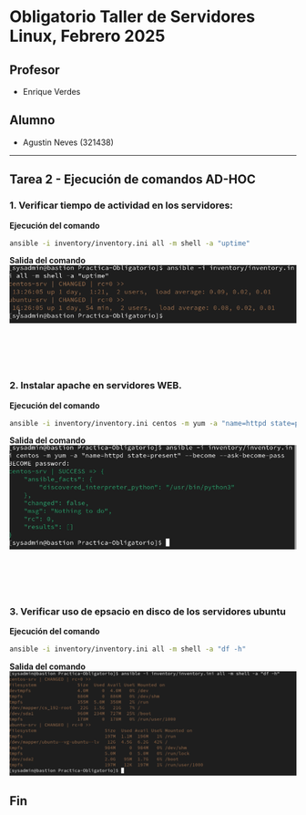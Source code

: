 #  Obligatorio Taller de Servidores Linux, Febrero 2025

## Profesor

- Enrique Verdes

## Alumno

- Agustin Neves (321438)

***

## Tarea 2 - Ejecución de comandos AD-HOC

### 1. Verificar tiempo de actividad en los servidores:

**Ejecución del comando**  
```bash
ansible -i inventory/inventory.ini all -m shell -a "uptime"
```
**Salida del comando**  
![Salida T2E1](/images/Tarea2/Salida%20tarea%202%20ejercicio%201.png)

# &nbsp;

### 2. Instalar apache en servidores WEB.

**Ejecución del comando**
```bash
ansible -i inventory/inventory.ini centos -m yum -a "name=httpd state=present" --become --ask-become-pass
```
**Salida del comando**  
![Salida T2E1](/images/Tarea2/salida%20tarea%202%20ejercicio%202.png)

# &nbsp;

### 3. Verificar uso de epsacio en disco de los servidores ubuntu

**Ejecución del comando**
```bash
ansible -i inventory/inventory.ini all -m shell -a "df -h"
```
**Salida del comando**  
![Salida T2E1](/images/Tarea2/salida%20tarea%202%20ejercicio%203.png)

## Fin



